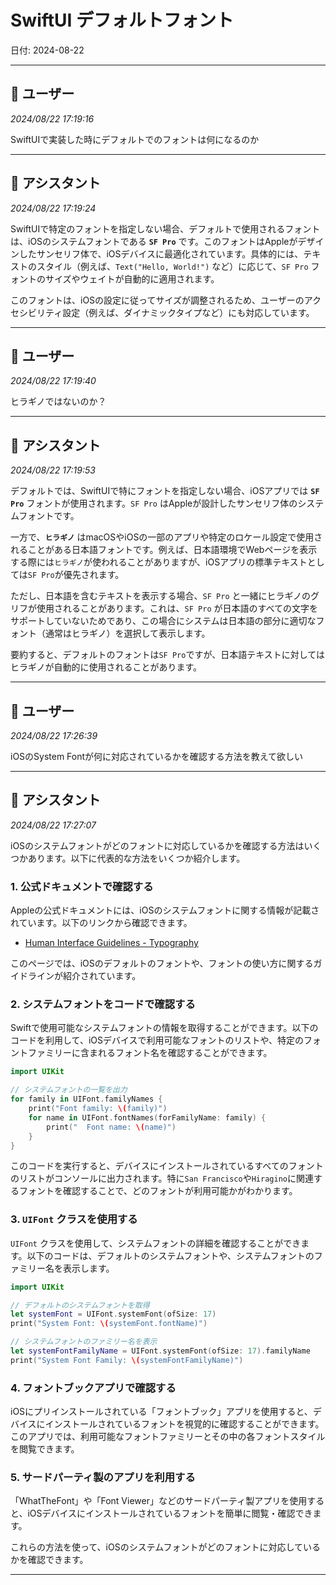 # SwiftUI デフォルトフォント

日付: 2024-08-22

---

## 👤 ユーザー
*2024/08/22 17:19:16*

SwiftUIで実装した時にデフォルトでのフォントは何になるのか

---

## 🤖 アシスタント
*2024/08/22 17:19:24*

SwiftUIで特定のフォントを指定しない場合、デフォルトで使用されるフォントは、iOSのシステムフォントである **`SF Pro`** です。このフォントはAppleがデザインしたサンセリフ体で、iOSデバイスに最適化されています。具体的には、テキストのスタイル（例えば、`Text("Hello, World!")` など）に応じて、`SF Pro` フォントのサイズやウェイトが自動的に適用されます。

このフォントは、iOSの設定に従ってサイズが調整されるため、ユーザーのアクセシビリティ設定（例えば、ダイナミックタイプなど）にも対応しています。

---

## 👤 ユーザー
*2024/08/22 17:19:40*

ヒラギノではないのか？

---

## 🤖 アシスタント
*2024/08/22 17:19:53*

デフォルトでは、SwiftUIで特にフォントを指定しない場合、iOSアプリでは **`SF Pro`** フォントが使用されます。`SF Pro` はAppleが設計したサンセリフ体のシステムフォントです。

一方で、**`ヒラギノ`** はmacOSやiOSの一部のアプリや特定のロケール設定で使用されることがある日本語フォントです。例えば、日本語環境でWebページを表示する際には`ヒラギノ`が使われることがありますが、iOSアプリの標準テキストとしては`SF Pro`が優先されます。

ただし、日本語を含むテキストを表示する場合、`SF Pro` と一緒にヒラギノのグリフが使用されることがあります。これは、`SF Pro` が日本語のすべての文字をサポートしていないためであり、この場合にシステムは日本語の部分に適切なフォント（通常はヒラギノ）を選択して表示します。

要約すると、デフォルトのフォントは`SF Pro`ですが、日本語テキストに対してはヒラギノが自動的に使用されることがあります。

---

## 👤 ユーザー
*2024/08/22 17:26:39*

iOSのSystem Fontが何に対応されているかを確認する方法を教えて欲しい

---

## 🤖 アシスタント
*2024/08/22 17:27:07*

iOSのシステムフォントがどのフォントに対応しているかを確認する方法はいくつかあります。以下に代表的な方法をいくつか紹介します。

### 1. **公式ドキュメントで確認する**
Appleの公式ドキュメントには、iOSのシステムフォントに関する情報が記載されています。以下のリンクから確認できます。

- [Human Interface Guidelines - Typography](https://developer.apple.com/design/human-interface-guidelines/ios/visual-design/typography/)

このページでは、iOSのデフォルトのフォントや、フォントの使い方に関するガイドラインが紹介されています。

### 2. **システムフォントをコードで確認する**
Swiftで使用可能なシステムフォントの情報を取得することができます。以下のコードを利用して、iOSデバイスで利用可能なフォントのリストや、特定のフォントファミリーに含まれるフォント名を確認することができます。

```swift
import UIKit

// システムフォントの一覧を出力
for family in UIFont.familyNames {
    print("Font family: \(family)")
    for name in UIFont.fontNames(forFamilyName: family) {
        print("  Font name: \(name)")
    }
}
```

このコードを実行すると、デバイスにインストールされているすべてのフォントのリストがコンソールに出力されます。特に`San Francisco`や`Hiragino`に関連するフォントを確認することで、どのフォントが利用可能かがわかります。

### 3. **`UIFont` クラスを使用する**
`UIFont` クラスを使用して、システムフォントの詳細を確認することができます。以下のコードは、デフォルトのシステムフォントや、システムフォントのファミリー名を表示します。

```swift
import UIKit

// デフォルトのシステムフォントを取得
let systemFont = UIFont.systemFont(ofSize: 17)
print("System Font: \(systemFont.fontName)")

// システムフォントのファミリー名を表示
let systemFontFamilyName = UIFont.systemFont(ofSize: 17).familyName
print("System Font Family: \(systemFontFamilyName)")
```

### 4. **フォントブックアプリで確認する**
iOSにプリインストールされている「フォントブック」アプリを使用すると、デバイスにインストールされているフォントを視覚的に確認することができます。このアプリでは、利用可能なフォントファミリーとその中の各フォントスタイルを閲覧できます。

### 5. **サードパーティ製のアプリを利用する**
「WhatTheFont」や「Font Viewer」などのサードパーティ製アプリを使用すると、iOSデバイスにインストールされているフォントを簡単に閲覧・確認できます。

これらの方法を使って、iOSのシステムフォントがどのフォントに対応しているかを確認できます。

---
